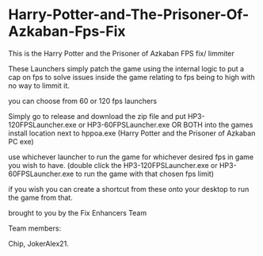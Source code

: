 # Harry-Potter-and-The-Prisoner-Of-Azkaban-Fps-Fix
This is the Harry Potter and the Prisoner of Azkaban FPS fix/ limmiter

These Launchers simply patch the game using the internal logic to put a cap on fps to solve issues inside the game relating to fps being to high with no way to limmit it.

you can choose from 60 or 120 fps launchers 

Simply go to release and download the zip file and put HP3-120FPSLauncher.exe or HP3-60FPSLauncher.exe OR BOTH into the games install location next to hppoa.exe (Harry Potter and the Prisoner of Azkaban PC exe) 

use whichever launcher to run the game for whichever desired fps in game you wish to have. (double click the HP3-120FPSLauncher.exe or HP3-60FPSLauncher.exe to run the game with that chosen fps limit)

if you wish you can create a shortcut from these onto your desktop to run the game from that.





brought to you by the Fix Enhancers Team 

Team members: 

Chip, JokerAlex21.
